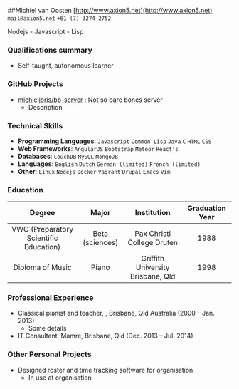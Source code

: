 ##Michiel van Oosten
[http://www.axion5.net](http://www.axion5.net) `mail@axion5.net` `+61 (7) 3274 2752`

Nodejs - Javascript - Lisp

### Qualifications summary
* Self-taught, autonomous learner

### GitHub Projects
* [michieljoris/bb-server](http://github.com/michieljoris/bb-server) : Not so bare bones server
    - Description

### Technical Skills
* **Programming Languages**: `Javascript` `Common Lisp` `Java` `C` `HTML` `CSS` 
* **Web Frameworks**: `AngularJS` `Bootstrap` `Meteor` `Reactjs` 
* **Databases**: `CouchDB` `MySQL` `MongoDB` 
* **Languages**: `English` `Dutch` `German (limited)` `French (limited)` 
* **Other**: `Linux` `Nodejs` `Docker` `Vagrant` `Drupal` `Emacs` `Vim` 

### Education
 Degree | Major | Institution | Graduation Year
:--:|:--:|:--:|:--:
VWO (Preparatory Scientific Education) | Beta (sciences) | Pax Christi College Druten | 1988
Diploma of Music | Piano | Griffith University Brisbane, Qld | 1998


### Professional Experience
* Classical pianist and teacher, , Brisbane, Qld Australia (2000 – Jan. 2013)
    - Some details
* IT Consultant, Mamre, Brisbane, Qld (Dec. 2013 – Jul. 2014)

### Other Personal Projects
* Designed roster and time tracking software for organisation
    - In use at organisation







